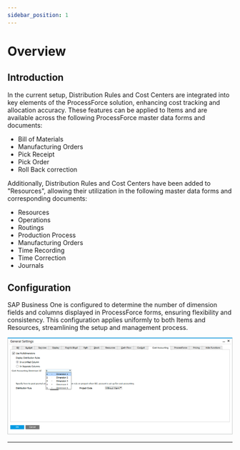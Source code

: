 ```yaml
---
sidebar_position: 1
---
```


# Overview

## Introduction

In the current setup, Distribution Rules and Cost Centers are integrated into key elements of the ProcessForce solution, enhancing cost tracking and allocation accuracy. These features can be applied to Items and are available across the following ProcessForce master data forms and documents:

- Bill of Materials
- Manufacturing Orders
- Pick Receipt
- Pick Order
- Roll Back correction

Additionally, Distribution Rules and Cost Centers have been added to "Resources", allowing their utilization in the following master data forms and corresponding documents:

- Resources
- Operations
- Routings
- Production Process
- Manufacturing Orders
- Time Recording
- Time Correction
- Journals

## Configuration

SAP Business One is configured to determine the number of dimension fields and columns displayed in ProcessForce forms, ensuring flexibility and consistency. This configuration applies uniformly to both Items and Resources, streamlining the setup and management process.

![Configuration](./media/overview/general-settings-dimension.png)

---
